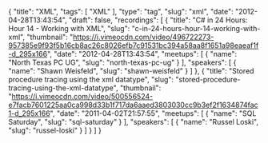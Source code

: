 {
  "title": "XML",
  "tags": [
    "XML"
  ],
  "type": "tag",
  "slug": "xml",
  "date": "2012-04-28T13:43:54",
  "draft": false,
  "recordings": [
    {
      "title": "C# in 24 Hours: Hour 14 - Working with XML",
      "slug": "c-in-24-hours-hour-14-working-with-xml",
      "thumbnail": "https://i.vimeocdn.com/video/496722273-957385e9f93f5b16cb8ac26c8026efb7c91531bc394a58aa8f1651a98eaeaf1f-d_295x166",
      "date": "2012-04-28T13:43:54",
      "meetups": [
        {
          "name": "North Texas PC UG",
          "slug": "north-texas-pc-ug"
        }
      ],
      "speakers": [
        {
          "name": "Shawn Weisfeld",
          "slug": "shawn-weisfeld"
        }
      ]
    },
    {
      "title": "Stored procedure tracing using the xml datatype",
      "slug": "stored-procedure-tracing-using-the-xml-datatype",
      "thumbnail": "https://i.vimeocdn.com/video/500556524-e7facb7601225aa0ca998d33b1f717da6aaed3803030cc9b3ef2f1634874fac1-d_295x166",
      "date": "2011-04-02T21:57:55",
      "meetups": [
        {
          "name": "SQL Saturday",
          "slug": "sql-saturday"
        }
      ],
      "speakers": [
        {
          "name": "Russel Loski",
          "slug": "russel-loski"
        }
      ]
    }
  ]
}